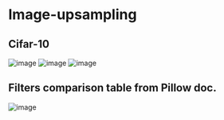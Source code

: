 # Image-upsampling
## Cifar-10
![image](https://user-images.githubusercontent.com/93152909/222461650-de4bcfb4-1ae4-4f15-a145-eb948850ea66.png)
![image](https://user-images.githubusercontent.com/93152909/222461678-9d6c5dd9-596c-412a-b099-9db8eb225663.png)
![image](https://user-images.githubusercontent.com/93152909/222461691-cd17881d-2547-4caf-9624-4312d5372024.png)

## Filters comparison table from Pillow doc.
![image](https://user-images.githubusercontent.com/93152909/222487260-fc018d6e-eff9-496a-8ef9-d08b372cd150.png)
